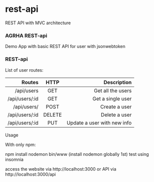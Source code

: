 # rest-api
REST API with MVC architecture

### AGRHA REST-api

Demo App with basic REST API for user with jsonwebtoken

### REST-api

List of user routes:

| Routes                | HTTP          | Description                             |
| ---------------------:|:-------------:| ---------------------------------------:|
| /api/users            | GET           |    Get all the users                    |
| /api/users/:id        | GET           |    Get a single user                    |
| /api/users/           | POST          |    Create a user                        |
| /api/users/:id        | DELETE        |    Delete a user                        |
| /api/users/:id        | PUT           |    Update a user with new info          |

Usage

With only npm:

npm install
nodemon bin/www (install nodemon globally 1st)
test using insomnia

access the website via http://localhost:3000 or API via http://localhost:3000/api